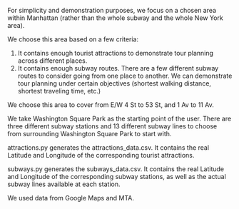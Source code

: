 For simplicity and demonstration purposes, we focus on a chosen area within Manhattan (rather than the whole subway and the whole New York area).

We choose this area based on a few criteria:
1. It contains enough tourist attractions to demonstrate tour planning across different places.
2. It contains enough subway routes. There are a few different subway routes to consider going from one place to another. We can demonstrate tour planning under certain objectives (shortest walking distance, shortest traveling time, etc.)

We choose this area to cover from E/W 4 St to 53 St, and 1 Av to 11 Av.

We take Washington Square Park as the starting point of the user. There are three different subway stations and 13 different subway lines to choose from surrounding Washington Square Park to start with.

attractions.py generates the attractions_data.csv. It contains the real Latitude and Longitude of the corresponding tourist attractions.

subways.py generates the subways_data.csv. It contains the real Latitude and Longitude of the corresponding subway stations, as well as the actual subway lines available at each station.

We used data from Google Maps and MTA.
